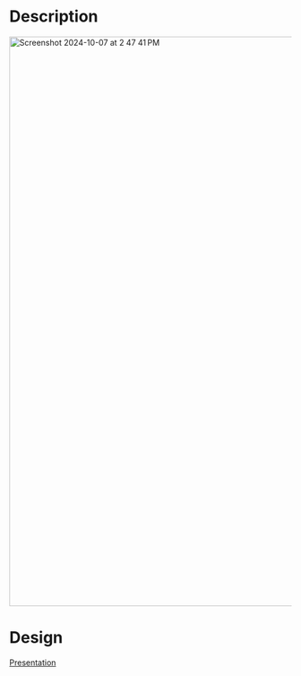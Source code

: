 # Description

<img width="1015" alt="Screenshot 2024-10-07 at 2 47 41 PM" src="https://github.com/user-attachments/assets/fe355044-9e09-4d98-8834-137abe7a61d8">


# Design







[Presentation](https://docs.google.com/presentation/d/1SGjZQ4JaCV_G43ex8N2WF7s2SfsvGmfPNffXJCzzzuY/edit#slide=id.p)

